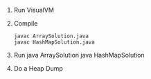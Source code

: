 1. Run VisualVM

1. Compile
    ```
    javac ArraySolution.java
    javac HashMapSolution.java
    ```

1. Run
java ArraySolution
java HashMapSolution

1. Do a Heap Dump
